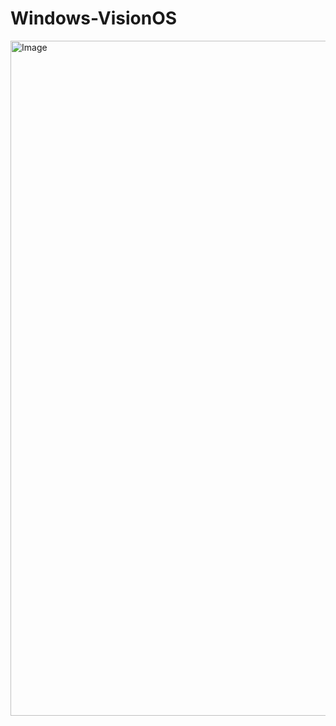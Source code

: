 # Windows-VisionOS

<img width="1920" height="1080" alt="Image" src="https://github.com/user-attachments/assets/18fc1eb2-ec10-4da8-9f33-26dd39b8e17d" />
